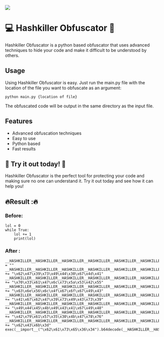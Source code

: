 <img src="https://visitor-badge.glitch.me/badge?page_id=hashkiller.hashkiller-obfuscator&left_text=Visitors&right_color=purple">

# 💻 Hashkiller Obfuscator 🔏
Hashkiller Obfuscator is a python based obfuscator that uses advanced techniques to hide your code and make it difficult to be understood by others. 

## Usage
Using Hashkiller Obfuscator is easy. Just run the main.py file with the location of the file you want to obfuscate as an argument:

```python main.py {location of file}```


The obfuscated code will be output in the same directory as the input file.

## Features
- Advanced obfuscation techniques
- Easy to use
- Python based
- Fast results

## 🤩 Try it out today! 🤩
Hashkiller Obfuscator is the perfect tool for protecting your code and making sure no one can understand it. Try it out today and see how it can help you!

## 🔥Result :🔥

### Before:

```
lol = 0
while True:
    lol += 1
    print(lol)
```

### After : 

```
__HASHKILLER__HASHKILLER__HASHKILLER__HASHKILLER__HASHKILLER__HASHKILLER__HASHKILLER__HASHKILLER__HASHKILLER__HASHKILLER__HASHKILLER__HASHKILLER__HASHKILLER__HASHKILLER__HASHKILLER__HASHKILLER__HASHKILLER__HASHKILLER__HASHKILLER__HASHKILLER__HASHKILLER__HASHKILLER__HASHKILLER__HASHKILLER__HASHKILLER__HASHKILLER__HASHKILLER__HASHKILLER__HASHKILLER__HASHKILLER__HASHKILLER__HASHKILLER__HASHKILLER__HASHKILLER__HASHKILLER__HASHKILLER__HASHKILLER__HASHKILLER__HASHKILLER__HASHKILLER__HASHKILLER__HASHKILLER__HASHKILLER__HASHKILLER__HASHKILLER__HASHKILLER__HASHKILLER__HASHKILLER__HASHKILLER__HASHKILLER__HASHKILLER__HASHKILLER__HASHKILLER__HASHKILLER__HASHKILLER__HASHKILLER__HASHKILLER__HASHKILLER__HASHKILLER__HASHKILLER__HASHKILLER__HASHKILLER__HASHKILLER__HASHKILLER__HASHKILLER__HASHKILLER__HASHKILLER__HASHKILLER__HASHKILLER__HASHKILLER__HASHKILLER__HASHKILLER__HASHKILLER__HASHKILLER__HASHKILLER__HASHKILLER__HASHKILLER__HASHKILLER__HASHKILLER__HASHKILLER__HASHKILLER__HASHKILLER__HASHKILLER__HASHKILLER__HASHKILLER__HASHKILLER__HASHKILLER__HASHKILLER__HASHKILLER__HASHKILLER__HASHKILLER__HASHKILLER__HASHKILLER__HASHKILLER__HASHKILLER__HASHKILLER__HASHKILLER__HASHKILLER__HASHKILLER__HASHKILLER = ""
__HASHKILLER__HASHKILLER__HASHKILLER__HASHKILLER__HASHKILLER__HASHKILLER__HASHKILLER__HASHKILLER__HASHKILLER__HASHKILLER__HASHKILLER__HASHKILLER__HASHKILLER__HASHKILLER__HASHKILLER__HASHKILLER__HASHKILLER__HASHKILLER__HASHKILLER__HASHKILLER__HASHKILLER__HASHKILLER__HASHKILLER__HASHKILLER__HASHKILLER__HASHKILLER__HASHKILLER__HASHKILLER__HASHKILLER__HASHKILLER__HASHKILLER__HASHKILLER__HASHKILLER__HASHKILLER__HASHKILLER__HASHKILLER__HASHKILLER__HASHKILLER__HASHKILLER__HASHKILLER__HASHKILLER__HASHKILLER__HASHKILLER__HASHKILLER__HASHKILLER__HASHKILLER__HASHKILLER__HASHKILLER__HASHKILLER__HASHKILLER__HASHKILLER__HASHKILLER__HASHKILLER__HASHKILLER__HASHKILLER__HASHKILLER__HASHKILLER__HASHKILLER__HASHKILLER__HASHKILLER__HASHKILLER__HASHKILLER__HASHKILLER__HASHKILLER__HASHKILLER__HASHKILLER__HASHKILLER__HASHKILLER__HASHKILLER__HASHKILLER__HASHKILLER__HASHKILLER__HASHKILLER__HASHKILLER__HASHKILLER__HASHKILLER__HASHKILLER__HASHKILLER__HASHKILLER__HASHKILLER__HASHKILLER__HASHKILLER__HASHKILLER__HASHKILLER__HASHKILLER__HASHKILLER__HASHKILLER__HASHKILLER__HASHKILLER__HASHKILLER__HASHKILLER__HASHKILLER__HASHKILLER__HASHKILLER__HASHKILLER__HASHKILLER__HASHKILLER__HASHKILLER__HASHKILLER__HASHKILLER += "\x62\x47\x39\x73\x49\x44\x30\x67\x4d\x41"
__HASHKILLER__HASHKILLER__HASHKILLER__HASHKILLER__HASHKILLER__HASHKILLER__HASHKILLER__HASHKILLER__HASHKILLER__HASHKILLER__HASHKILLER__HASHKILLER__HASHKILLER__HASHKILLER__HASHKILLER__HASHKILLER__HASHKILLER__HASHKILLER__HASHKILLER__HASHKILLER__HASHKILLER__HASHKILLER__HASHKILLER__HASHKILLER__HASHKILLER__HASHKILLER__HASHKILLER__HASHKILLER__HASHKILLER__HASHKILLER__HASHKILLER__HASHKILLER__HASHKILLER__HASHKILLER__HASHKILLER__HASHKILLER__HASHKILLER__HASHKILLER__HASHKILLER__HASHKILLER__HASHKILLER__HASHKILLER__HASHKILLER__HASHKILLER__HASHKILLER__HASHKILLER__HASHKILLER__HASHKILLER__HASHKILLER__HASHKILLER__HASHKILLER__HASHKILLER__HASHKILLER__HASHKILLER__HASHKILLER__HASHKILLER__HASHKILLER__HASHKILLER__HASHKILLER__HASHKILLER__HASHKILLER__HASHKILLER__HASHKILLER__HASHKILLER__HASHKILLER__HASHKILLER__HASHKILLER__HASHKILLER__HASHKILLER__HASHKILLER__HASHKILLER__HASHKILLER__HASHKILLER__HASHKILLER__HASHKILLER__HASHKILLER__HASHKILLER__HASHKILLER__HASHKILLER__HASHKILLER__HASHKILLER__HASHKILLER__HASHKILLER__HASHKILLER__HASHKILLER__HASHKILLER__HASHKILLER__HASHKILLER__HASHKILLER__HASHKILLER__HASHKILLER__HASHKILLER__HASHKILLER__HASHKILLER__HASHKILLER__HASHKILLER__HASHKILLER__HASHKILLER__HASHKILLER__HASHKILLER += "\x70\x33\x61\x47\x6c\x73\x5a\x53\x42\x55"
__HASHKILLER__HASHKILLER__HASHKILLER__HASHKILLER__HASHKILLER__HASHKILLER__HASHKILLER__HASHKILLER__HASHKILLER__HASHKILLER__HASHKILLER__HASHKILLER__HASHKILLER__HASHKILLER__HASHKILLER__HASHKILLER__HASHKILLER__HASHKILLER__HASHKILLER__HASHKILLER__HASHKILLER__HASHKILLER__HASHKILLER__HASHKILLER__HASHKILLER__HASHKILLER__HASHKILLER__HASHKILLER__HASHKILLER__HASHKILLER__HASHKILLER__HASHKILLER__HASHKILLER__HASHKILLER__HASHKILLER__HASHKILLER__HASHKILLER__HASHKILLER__HASHKILLER__HASHKILLER__HASHKILLER__HASHKILLER__HASHKILLER__HASHKILLER__HASHKILLER__HASHKILLER__HASHKILLER__HASHKILLER__HASHKILLER__HASHKILLER__HASHKILLER__HASHKILLER__HASHKILLER__HASHKILLER__HASHKILLER__HASHKILLER__HASHKILLER__HASHKILLER__HASHKILLER__HASHKILLER__HASHKILLER__HASHKILLER__HASHKILLER__HASHKILLER__HASHKILLER__HASHKILLER__HASHKILLER__HASHKILLER__HASHKILLER__HASHKILLER__HASHKILLER__HASHKILLER__HASHKILLER__HASHKILLER__HASHKILLER__HASHKILLER__HASHKILLER__HASHKILLER__HASHKILLER__HASHKILLER__HASHKILLER__HASHKILLER__HASHKILLER__HASHKILLER__HASHKILLER__HASHKILLER__HASHKILLER__HASHKILLER__HASHKILLER__HASHKILLER__HASHKILLER__HASHKILLER__HASHKILLER__HASHKILLER__HASHKILLER__HASHKILLER__HASHKILLER__HASHKILLER__HASHKILLER__HASHKILLER += "\x63\x6e\x56\x6c\x4f\x67\x6f\x67\x49\x43"
__HASHKILLER__HASHKILLER__HASHKILLER__HASHKILLER__HASHKILLER__HASHKILLER__HASHKILLER__HASHKILLER__HASHKILLER__HASHKILLER__HASHKILLER__HASHKILLER__HASHKILLER__HASHKILLER__HASHKILLER__HASHKILLER__HASHKILLER__HASHKILLER__HASHKILLER__HASHKILLER__HASHKILLER__HASHKILLER__HASHKILLER__HASHKILLER__HASHKILLER__HASHKILLER__HASHKILLER__HASHKILLER__HASHKILLER__HASHKILLER__HASHKILLER__HASHKILLER__HASHKILLER__HASHKILLER__HASHKILLER__HASHKILLER__HASHKILLER__HASHKILLER__HASHKILLER__HASHKILLER__HASHKILLER__HASHKILLER__HASHKILLER__HASHKILLER__HASHKILLER__HASHKILLER__HASHKILLER__HASHKILLER__HASHKILLER__HASHKILLER__HASHKILLER__HASHKILLER__HASHKILLER__HASHKILLER__HASHKILLER__HASHKILLER__HASHKILLER__HASHKILLER__HASHKILLER__HASHKILLER__HASHKILLER__HASHKILLER__HASHKILLER__HASHKILLER__HASHKILLER__HASHKILLER__HASHKILLER__HASHKILLER__HASHKILLER__HASHKILLER__HASHKILLER__HASHKILLER__HASHKILLER__HASHKILLER__HASHKILLER__HASHKILLER__HASHKILLER__HASHKILLER__HASHKILLER__HASHKILLER__HASHKILLER__HASHKILLER__HASHKILLER__HASHKILLER__HASHKILLER__HASHKILLER__HASHKILLER__HASHKILLER__HASHKILLER__HASHKILLER__HASHKILLER__HASHKILLER__HASHKILLER__HASHKILLER__HASHKILLER__HASHKILLER__HASHKILLER__HASHKILLER__HASHKILLER__HASHKILLER += "\x41\x67\x62\x47\x39\x73\x49\x43\x73\x39"
__HASHKILLER__HASHKILLER__HASHKILLER__HASHKILLER__HASHKILLER__HASHKILLER__HASHKILLER__HASHKILLER__HASHKILLER__HASHKILLER__HASHKILLER__HASHKILLER__HASHKILLER__HASHKILLER__HASHKILLER__HASHKILLER__HASHKILLER__HASHKILLER__HASHKILLER__HASHKILLER__HASHKILLER__HASHKILLER__HASHKILLER__HASHKILLER__HASHKILLER__HASHKILLER__HASHKILLER__HASHKILLER__HASHKILLER__HASHKILLER__HASHKILLER__HASHKILLER__HASHKILLER__HASHKILLER__HASHKILLER__HASHKILLER__HASHKILLER__HASHKILLER__HASHKILLER__HASHKILLER__HASHKILLER__HASHKILLER__HASHKILLER__HASHKILLER__HASHKILLER__HASHKILLER__HASHKILLER__HASHKILLER__HASHKILLER__HASHKILLER__HASHKILLER__HASHKILLER__HASHKILLER__HASHKILLER__HASHKILLER__HASHKILLER__HASHKILLER__HASHKILLER__HASHKILLER__HASHKILLER__HASHKILLER__HASHKILLER__HASHKILLER__HASHKILLER__HASHKILLER__HASHKILLER__HASHKILLER__HASHKILLER__HASHKILLER__HASHKILLER__HASHKILLER__HASHKILLER__HASHKILLER__HASHKILLER__HASHKILLER__HASHKILLER__HASHKILLER__HASHKILLER__HASHKILLER__HASHKILLER__HASHKILLER__HASHKILLER__HASHKILLER__HASHKILLER__HASHKILLER__HASHKILLER__HASHKILLER__HASHKILLER__HASHKILLER__HASHKILLER__HASHKILLER__HASHKILLER__HASHKILLER__HASHKILLER__HASHKILLER__HASHKILLER__HASHKILLER__HASHKILLER__HASHKILLER__HASHKILLER += "\x49\x44\x45\x4b\x49\x43\x41\x67\x49\x48"
__HASHKILLER__HASHKILLER__HASHKILLER__HASHKILLER__HASHKILLER__HASHKILLER__HASHKILLER__HASHKILLER__HASHKILLER__HASHKILLER__HASHKILLER__HASHKILLER__HASHKILLER__HASHKILLER__HASHKILLER__HASHKILLER__HASHKILLER__HASHKILLER__HASHKILLER__HASHKILLER__HASHKILLER__HASHKILLER__HASHKILLER__HASHKILLER__HASHKILLER__HASHKILLER__HASHKILLER__HASHKILLER__HASHKILLER__HASHKILLER__HASHKILLER__HASHKILLER__HASHKILLER__HASHKILLER__HASHKILLER__HASHKILLER__HASHKILLER__HASHKILLER__HASHKILLER__HASHKILLER__HASHKILLER__HASHKILLER__HASHKILLER__HASHKILLER__HASHKILLER__HASHKILLER__HASHKILLER__HASHKILLER__HASHKILLER__HASHKILLER__HASHKILLER__HASHKILLER__HASHKILLER__HASHKILLER__HASHKILLER__HASHKILLER__HASHKILLER__HASHKILLER__HASHKILLER__HASHKILLER__HASHKILLER__HASHKILLER__HASHKILLER__HASHKILLER__HASHKILLER__HASHKILLER__HASHKILLER__HASHKILLER__HASHKILLER__HASHKILLER__HASHKILLER__HASHKILLER__HASHKILLER__HASHKILLER__HASHKILLER__HASHKILLER__HASHKILLER__HASHKILLER__HASHKILLER__HASHKILLER__HASHKILLER__HASHKILLER__HASHKILLER__HASHKILLER__HASHKILLER__HASHKILLER__HASHKILLER__HASHKILLER__HASHKILLER__HASHKILLER__HASHKILLER__HASHKILLER__HASHKILLER__HASHKILLER__HASHKILLER__HASHKILLER__HASHKILLER__HASHKILLER__HASHKILLER__HASHKILLER += "\x42\x79\x61\x57\x35\x30\x4b\x47\x78\x76"
__HASHKILLER__HASHKILLER__HASHKILLER__HASHKILLER__HASHKILLER__HASHKILLER__HASHKILLER__HASHKILLER__HASHKILLER__HASHKILLER__HASHKILLER__HASHKILLER__HASHKILLER__HASHKILLER__HASHKILLER__HASHKILLER__HASHKILLER__HASHKILLER__HASHKILLER__HASHKILLER__HASHKILLER__HASHKILLER__HASHKILLER__HASHKILLER__HASHKILLER__HASHKILLER__HASHKILLER__HASHKILLER__HASHKILLER__HASHKILLER__HASHKILLER__HASHKILLER__HASHKILLER__HASHKILLER__HASHKILLER__HASHKILLER__HASHKILLER__HASHKILLER__HASHKILLER__HASHKILLER__HASHKILLER__HASHKILLER__HASHKILLER__HASHKILLER__HASHKILLER__HASHKILLER__HASHKILLER__HASHKILLER__HASHKILLER__HASHKILLER__HASHKILLER__HASHKILLER__HASHKILLER__HASHKILLER__HASHKILLER__HASHKILLER__HASHKILLER__HASHKILLER__HASHKILLER__HASHKILLER__HASHKILLER__HASHKILLER__HASHKILLER__HASHKILLER__HASHKILLER__HASHKILLER__HASHKILLER__HASHKILLER__HASHKILLER__HASHKILLER__HASHKILLER__HASHKILLER__HASHKILLER__HASHKILLER__HASHKILLER__HASHKILLER__HASHKILLER__HASHKILLER__HASHKILLER__HASHKILLER__HASHKILLER__HASHKILLER__HASHKILLER__HASHKILLER__HASHKILLER__HASHKILLER__HASHKILLER__HASHKILLER__HASHKILLER__HASHKILLER__HASHKILLER__HASHKILLER__HASHKILLER__HASHKILLER__HASHKILLER__HASHKILLER__HASHKILLER__HASHKILLER__HASHKILLER__HASHKILLER += "\x62\x43\x6b\x3d"
exec(__import__("\x62\x61\x73\x65\x36\x34").b64decode(__HASHKILLER__HASHKILLER__HASHKILLER__HASHKILLER__HASHKILLER__HASHKILLER__HASHKILLER__HASHKILLER__HASHKILLER__HASHKILLER__HASHKILLER__HASHKILLER__HASHKILLER__HASHKILLER__HASHKILLER__HASHKILLER__HASHKILLER__HASHKILLER__HASHKILLER__HASHKILLER__HASHKILLER__HASHKILLER__HASHKILLER__HASHKILLER__HASHKILLER__HASHKILLER__HASHKILLER__HASHKILLER__HASHKILLER__HASHKILLER__HASHKILLER__HASHKILLER__HASHKILLER__HASHKILLER__HASHKILLER__HASHKILLER__HASHKILLER__HASHKILLER__HASHKILLER__HASHKILLER__HASHKILLER__HASHKILLER__HASHKILLER__HASHKILLER__HASHKILLER__HASHKILLER__HASHKILLER__HASHKILLER__HASHKILLER__HASHKILLER__HASHKILLER__HASHKILLER__HASHKILLER__HASHKILLER__HASHKILLER__HASHKILLER__HASHKILLER__HASHKILLER__HASHKILLER__HASHKILLER__HASHKILLER__HASHKILLER__HASHKILLER__HASHKILLER__HASHKILLER__HASHKILLER__HASHKILLER__HASHKILLER__HASHKILLER__HASHKILLER__HASHKILLER__HASHKILLER__HASHKILLER__HASHKILLER__HASHKILLER__HASHKILLER__HASHKILLER__HASHKILLER__HASHKILLER__HASHKILLER__HASHKILLER__HASHKILLER__HASHKILLER__HASHKILLER__HASHKILLER__HASHKILLER__HASHKILLER__HASHKILLER__HASHKILLER__HASHKILLER__HASHKILLER__HASHKILLER__HASHKILLER__HASHKILLER__HASHKILLER__HASHKILLER__HASHKILLER__HASHKILLER__HASHKILLER__HASHKILLER.encode("\x75\x74\x66\x2d\x38")).decode("\x75\x74\x66\x2d\x38"))
```
